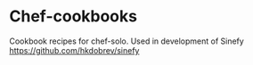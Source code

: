 Chef-cookbooks
==============

Cookbook recipes for chef-solo. Used in development of Sinefy https://github.com/hkdobrev/sinefy